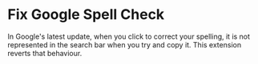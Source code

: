 # Fix Google Spell Check
In Google's latest update, when you click to correct your spelling, it is not represented in the search bar when you try and copy it. This extension reverts that behaviour.
